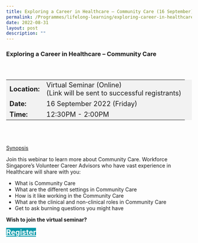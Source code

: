 ```yaml
---
title: Exploring a Career in Healthcare – Community Care (16 September)
permalink: /Programmes/lifelong-learning/exploring-career-in-healthcare/
date: 2022-08-31
layout: post
description: ""
---
```

### Exploring a Career in Healthcare – Community Care ###

<div style="padding:25px 0 0 0">
	<table  style="font-size:130%; background-color:#f2f2f2">
		<tbody>
			<tr>
				 <td><b>Location:</b></td><td>Virtual Seminar (Online)<br>(Link will be sent to successful registrants)</td>
			</tr>
			<tr>
			 <td><b>Date:</b> </td><td>16 September 2022 (Friday)</td>
			</tr>
			<tr>
				<td> <b>Time:</b> </td><td>12:30PM - 2:00PM</td>
			</tr>
		</tbody>
	</table>
<div>

<div style="padding:35px 0 0 0">
	<p><u>Synopsis</u></p>
	<p>Join this webinar to learn more about Community Care. Workforce Singapore’s Volunteer Career Advisors who have vast experience in Healthcare will share with you:</p>
		<ul>
		<li>What is Community Care</li>
		<li>What are the different settings in Community Care</li>
		<li>How is it like working in the Community Care</li>
		<li>What are the clinical and non-clinical roles in Community Care</li>
		<li>Get to ask burning questions you might have</li>
	</ul>
</div>
<p><b>Wish to join the virtual seminar?</b></p>
<div>
	<a href="https://go.gov.sg/vs-250722" style="font-size:20px; width:35%; height:60px; background-color:#0899AA; color:white" class="bp-button"><b>Register</b></a>
</div>